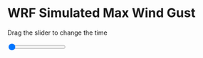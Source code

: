 <h1>WRF Simulated Max Wind Gust</h1>
<p>Drag the slider to change the time</p>

<div class="slidecontainer">
<input oninput='setImage(this)' class="slider" type="range" min="0" max="49" value="0" step="1" />
<img id='img'/>
</div>

<script>
var img = document.getElementById('img');
var img_array = ['/assets/images/wrf/w_wrfout_d01_2020-03-24_12:00:00.png',
'/assets/images/wrf/w_wrfout_d01_2020-03-24_13:00:00.png',
'/assets/images/wrf/w_wrfout_d01_2020-03-24_14:00:00.png',
'/assets/images/wrf/w_wrfout_d01_2020-03-24_15:00:00.png',
'/assets/images/wrf/w_wrfout_d01_2020-03-24_16:00:00.png',
'/assets/images/wrf/w_wrfout_d01_2020-03-24_17:00:00.png',
'/assets/images/wrf/w_wrfout_d01_2020-03-24_18:00:00.png',
'/assets/images/wrf/w_wrfout_d01_2020-03-24_19:00:00.png',
'/assets/images/wrf/w_wrfout_d01_2020-03-24_20:00:00.png',
'/assets/images/wrf/w_wrfout_d01_2020-03-24_21:00:00.png',
'/assets/images/wrf/w_wrfout_d01_2020-03-24_22:00:00.png',
'/assets/images/wrf/w_wrfout_d01_2020-03-24_23:00:00.png',
'/assets/images/wrf/w_wrfout_d01_2020-03-25_00:00:00.png',
'/assets/images/wrf/w_wrfout_d01_2020-03-25_01:00:00.png',
'/assets/images/wrf/w_wrfout_d01_2020-03-25_02:00:00.png',
'/assets/images/wrf/w_wrfout_d01_2020-03-25_03:00:00.png',
'/assets/images/wrf/w_wrfout_d01_2020-03-25_04:00:00.png',
'/assets/images/wrf/w_wrfout_d01_2020-03-25_05:00:00.png',
'/assets/images/wrf/w_wrfout_d01_2020-03-25_06:00:00.png',
'/assets/images/wrf/w_wrfout_d01_2020-03-25_07:00:00.png',
'/assets/images/wrf/w_wrfout_d01_2020-03-25_08:00:00.png',
'/assets/images/wrf/w_wrfout_d01_2020-03-25_09:00:00.png',
'/assets/images/wrf/w_wrfout_d01_2020-03-25_10:00:00.png',
'/assets/images/wrf/w_wrfout_d01_2020-03-25_11:00:00.png',
'/assets/images/wrf/w_wrfout_d01_2020-03-25_12:00:00.png',
'/assets/images/wrf/w_wrfout_d01_2020-03-25_13:00:00.png',
'/assets/images/wrf/w_wrfout_d01_2020-03-25_14:00:00.png',
'/assets/images/wrf/w_wrfout_d01_2020-03-25_15:00:00.png',
'/assets/images/wrf/w_wrfout_d01_2020-03-25_16:00:00.png',
'/assets/images/wrf/w_wrfout_d01_2020-03-25_17:00:00.png',
'/assets/images/wrf/w_wrfout_d01_2020-03-25_18:00:00.png',
'/assets/images/wrf/w_wrfout_d01_2020-03-25_19:00:00.png',
'/assets/images/wrf/w_wrfout_d01_2020-03-25_20:00:00.png',
'/assets/images/wrf/w_wrfout_d01_2020-03-25_21:00:00.png',
'/assets/images/wrf/w_wrfout_d01_2020-03-25_22:00:00.png',
'/assets/images/wrf/w_wrfout_d01_2020-03-25_23:00:00.png',
'/assets/images/wrf/w_wrfout_d01_2020-03-26_00:00:00.png',
'/assets/images/wrf/w_wrfout_d01_2020-03-26_01:00:00.png',
'/assets/images/wrf/w_wrfout_d01_2020-03-26_02:00:00.png',
'/assets/images/wrf/w_wrfout_d01_2020-03-26_03:00:00.png',
'/assets/images/wrf/w_wrfout_d01_2020-03-26_04:00:00.png',
'/assets/images/wrf/w_wrfout_d01_2020-03-26_05:00:00.png',
'/assets/images/wrf/w_wrfout_d01_2020-03-26_06:00:00.png',
'/assets/images/wrf/w_wrfout_d01_2020-03-26_07:00:00.png',
'/assets/images/wrf/w_wrfout_d01_2020-03-26_08:00:00.png',
'/assets/images/wrf/w_wrfout_d01_2020-03-26_09:00:00.png',
'/assets/images/wrf/w_wrfout_d01_2020-03-26_10:00:00.png',
'/assets/images/wrf/w_wrfout_d01_2020-03-26_11:00:00.png',
'/assets/images/wrf/w_wrfout_d01_2020-03-26_12:00:00.png',];
function setImage(obj)
{
        var value = obj.value;
        img.src = img_array[value];

}
</script>
